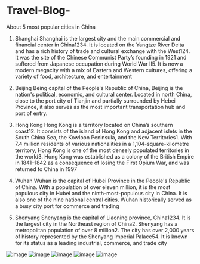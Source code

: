 # Travel-Blog-

About 5 most popular cities in China
1. Shanghai
Shanghai is the largest city and the main commercial and financial center in China1234. It is located on the Yangtze River Delta and has a rich history of trade and cultural exchange with the West124. It was the site of the Chinese Communist Party’s founding in 1921 and suffered from Japanese occupation during World War II5. It is now a modern megacity with a mix of Eastern and Western cultures, offering a variety of food, architecture, and entertainment

2. Beijing
Being capital of the People's Republic of China, Beijing is the nation's political, economic, and cultural center. Located in north China, close to the port city of Tianjin and partially surrounded by Hebei Province, it also serves as the most important transportation hub and port of entry.

3. Hong Kong
   Hong Kong is a territory located on China’s southern coast12. It consists of the island of Hong Kong and adjacent islets in the South China Sea, the Kowloon Peninsula, and the New Territories1. With 7.4 million residents of various nationalities in a 1,104-square-kilometre territory, Hong Kong is one of the most densely populated territories in the world3. Hong Kong was established as a colony of the British Empire in 1841–1842 as a consequence of losing the First Opium War, and was returned to China in 1997
4. Wuhan
   Wuhan is the capital of Hubei Province in the People's Republic of China. With a population of over eleven million, it is the most populous city in Hubei and the ninth-most-populous city in China. It is also one of the nine national central cities. Wuhan historically served as a busy city port for commerce and trading
5. Shenyang
Shenyang is the capital of Liaoning province, China1234. It is the largest city in the Northeast region of China2. Shenyang has a metropolitan population of over 8 million2. The city has over 2,000 years of history represented by the Shenyang Imperial Palace54. It is known for its status as a leading industrial, commerce, and trade city

![image](https://github.com/Jithuka/Travel-Blog-2/assets/88902478/bcf19bd6-b366-4da9-bdab-9905e8bf17b3)
![image](https://github.com/Jithuka/Travel-Blog-2/assets/88902478/7c22f1f8-09f9-4a69-8f8b-fba61553d043)
![image](https://github.com/Jithuka/Travel-Blog-2/assets/88902478/6410c67c-183d-4c8d-bdfb-032452b2e390)
![image](https://github.com/Jithuka/Travel-Blog-2/assets/88902478/f70f59bd-bfe5-4805-94ea-049bb92b303d)
![image](https://github.com/Jithuka/Travel-Blog-2/assets/88902478/fec1a7c9-f2ee-4351-a63b-1fe564b7cae7)


